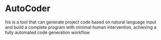 # AutoCoder
his is a tool that can generate project code based on natural language input and build a complete program with minimal human intervention, achieving a fully automated code generation workflow

